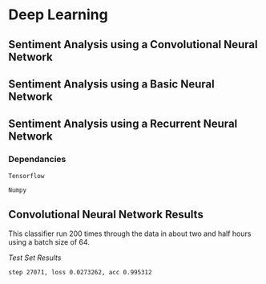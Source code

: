 # Deep Learning
## Sentiment Analysis using a Convolutional Neural Network

## Sentiment Analysis using a Basic Neural Network

## Sentiment Analysis using a Recurrent Neural Network

### Dependancies

`Tensorflow`

`Numpy`

## Convolutional Neural Network Results 
This classifier run 200 times through the data in about two and half hours using a batch size of 64.

*Test Set Results*
```
step 27071, loss 0.0273262, acc 0.995312
```

